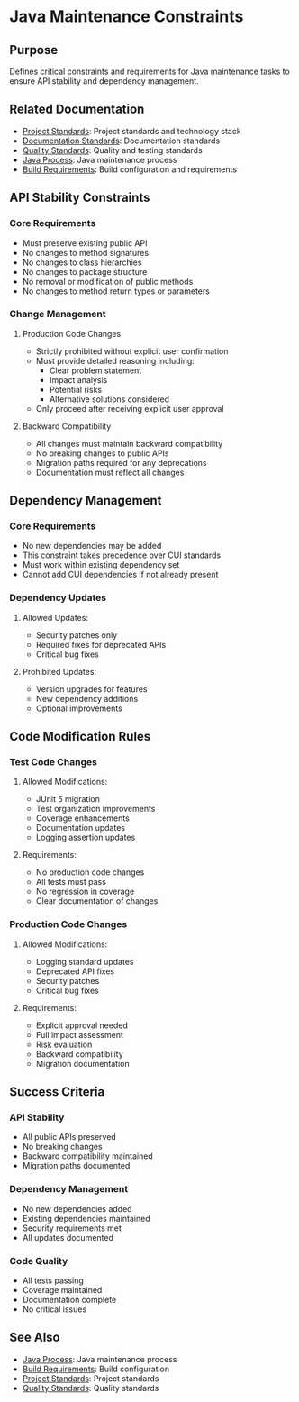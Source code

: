 # Java Maintenance Constraints

## Purpose
Defines critical constraints and requirements for Java maintenance tasks to ensure API stability and dependency management.

## Related Documentation
- [Project Standards](../../core/standards/project-standards.md): Project standards and technology stack
- [Documentation Standards](../../core/standards/documentation-standards.md): Documentation standards
- [Quality Standards](../../core/standards/quality-standards.md): Quality and testing standards
- [Java Process](process.md): Java maintenance process
- [Build Requirements](build.md): Build configuration and requirements

## API Stability Constraints

### Core Requirements
- Must preserve existing public API
- No changes to method signatures
- No changes to class hierarchies
- No changes to package structure
- No removal or modification of public methods
- No changes to method return types or parameters

### Change Management
1. Production Code Changes
   - Strictly prohibited without explicit user confirmation
   - Must provide detailed reasoning including:
     * Clear problem statement
     * Impact analysis
     * Potential risks
     * Alternative solutions considered
   - Only proceed after receiving explicit user approval

2. Backward Compatibility
   - All changes must maintain backward compatibility
   - No breaking changes to public APIs
   - Migration paths required for any deprecations
   - Documentation must reflect all changes

## Dependency Management

### Core Requirements
- No new dependencies may be added
- This constraint takes precedence over CUI standards
- Must work within existing dependency set
- Cannot add CUI dependencies if not already present

### Dependency Updates
1. Allowed Updates:
   - Security patches only
   - Required fixes for deprecated APIs
   - Critical bug fixes

2. Prohibited Updates:
   - Version upgrades for features
   - New dependency additions
   - Optional improvements

## Code Modification Rules

### Test Code Changes
1. Allowed Modifications:
   - JUnit 5 migration
   - Test organization improvements
   - Coverage enhancements
   - Documentation updates
   - Logging assertion updates

2. Requirements:
   - No production code changes
   - All tests must pass
   - No regression in coverage
   - Clear documentation of changes

### Production Code Changes
1. Allowed Modifications:
   - Logging standard updates
   - Deprecated API fixes
   - Security patches
   - Critical bug fixes

2. Requirements:
   - Explicit approval needed
   - Full impact assessment
   - Risk evaluation
   - Backward compatibility
   - Migration documentation

## Success Criteria

### API Stability
- All public APIs preserved
- No breaking changes
- Backward compatibility maintained
- Migration paths documented

### Dependency Management
- No new dependencies added
- Existing dependencies maintained
- Security requirements met
- All updates documented

### Code Quality
- All tests passing
- Coverage maintained
- Documentation complete
- No critical issues

## See Also
- [Java Process](process.md): Java maintenance process
- [Build Requirements](build.md): Build configuration
- [Project Standards](../../core/standards/project-standards.md): Project standards
- [Quality Standards](../../core/standards/quality-standards.md): Quality standards
